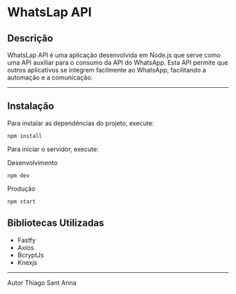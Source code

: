 # WhatsLap API

## Descrição

WhatsLap API é uma aplicação desenvolvida em Node.js que serve como uma API auxiliar para o consumo da API do WhatsApp. Esta API permite que outros aplicativos se integrem facilmente ao WhatsApp, facilitando a automação e a comunicação.

---

## Instalação

Para instalar as dependências do projeto, execute:

```
npm install
```

Para iniciar o servidor, execute:

Desenvolvimento

```
npm dev
```

Produção

```
npm start
```

## Bibliotecas Utilizadas

- Fastfy
- Axios
- BcryptJs
- Knexjs

---

Autor
Thiago Sant Anna
